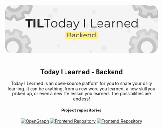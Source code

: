 <img src="til-backend.png" alt="Kide.rat logo">
<br />
<br />

<div align="center">
  
## Today I Learned - Backend
Today I Learned is an open-source platform for you to share your daily learning. It can be anything, from a new word you learned, a new skill you picked up, or even a new life lesson you learned. The possibilities are endless!
#### Project repositories
[![OpenGraph](https://img.shields.io/badge/OpenGraph-bfdbfe)](https://github.com/KasperiP/til-opengraph)
[![Frontend Repository](https://img.shields.io/badge/Frontend-bbf7d0)](https://github.com/KasperiP/til-frontend)
[![Frontend Repository](https://img.shields.io/badge/Brontend-fef08a)](https://github.com/KasperiP/til-backend)

</div>
